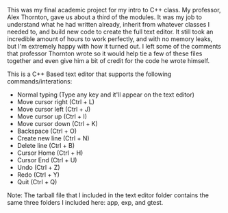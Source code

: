 This was my final academic project for my intro to C++ class. My
professor, Alex Thornton, gave us about a third of the modules. It
was my job to understand what he had written already, inherit
from whatever classes I needed to, and build new code to create the
full text editor. It still took an incredible amount of hours to work
perfectly, and with no memory leaks, but I'm extremely happy with how
it turned out. I left some of the comments that professor Thornton wrote
so it would help tie a few of these files together and
even give him a bit of credit for the code he wrote himself.

This is a C++ Based text editor that supports the following commands/interations:
  * Normal typing (Type any key and it'll appear on the text editor)
  * Move cursor right (Ctrl + L)
  * Move cursor left (Ctrl + J)
  * Move cursor up (Ctrl + I)
  * Move cursor down (Ctrl + K)
  * Backspace (Ctrl + O)
  * Create new line (Ctrl + N)
  * Delete line (Ctrl + B)
  * Cursor Home (Ctrl + H)
  * Cursor End (Ctrl + U)
  * Undo (Ctrl + Z)
  * Redo (Ctrl + Y)
  * Quit (Ctrl + Q)

Note: The tarball file that I included in the text editor folder contains the same 
three folders I included here: app, exp, and gtest.
